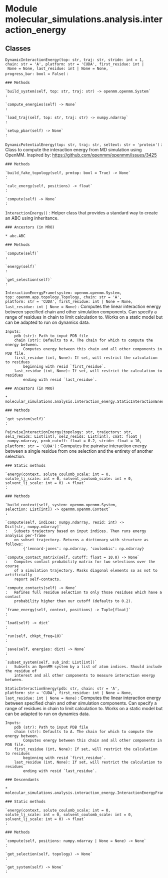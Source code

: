 Module molecular_simulations.analysis.interaction_energy
========================================================

Classes
-------

`DynamicInteractionEnergy(top: str, traj: str, stride: int = 1, chain: str = 'A', platform: str = 'CUDA', first_residue: int | None = None, last_residue: int | None = None, progress_bar: bool = False)`
:   

    ### Methods

    `build_system(self, top: str, traj: str) ‑> openmm.openmm.System`
    :

    `compute_energies(self) ‑> None`
    :

    `load_traj(self, top: str, traj: str) ‑> numpy.ndarray`
    :

    `setup_pbar(self) ‑> None`
    :

`DynamicPotentialEnergy(top: str, traj: str, seltext: str = 'protein')`
:   Class to compute the interaction energy from MD simulation using OpenMM.
    Inspired by: https://github.com/openmm/openmm/issues/3425

    ### Methods

    `build_fake_topology(self, prmtop: bool = True) ‑> None`
    :

    `calc_energy(self, positions) ‑> float`
    :

    `compute(self) ‑> None`
    :

`InteractionEnergy()`
:   Helper class that provides a standard way to create an ABC using
    inheritance.

    ### Ancestors (in MRO)

    * abc.ABC

    ### Methods

    `compute(self)`
    :

    `energy(self)`
    :

    `get_selection(self)`
    :

`InteractionEnergyFrame(system: openmm.openmm.System, top: openmm.app.topology.Topology, chain: str = 'A', platform: str = 'CUDA', first_residue: int | None = None, last_residue: int | None = None)`
:   Computes the linear interaction energy between specified chain and other simulation
    components. Can specify a range of residues in chain to limit calculation to. Works on
    a static model but can be adapted to run on dynamics data.
    
    Inputs:
        pdb (str): Path to input PDB file
        chain (str): Defaults to A. The chain for which to compute the energy between.
            Computes energy between this chain and all other components in PDB file.
        first_residue (int, None): If set, will restrict the calculation to residues
            beginning with resid `first_residue`.
        last_residue (int, None): If set, will restrict the calculation to residues
            ending with resid `last_residue`.

    ### Ancestors (in MRO)

    * molecular_simulations.analysis.interaction_energy.StaticInteractionEnergy

    ### Methods

    `get_system(self)`
    :

`PairwiseInteractionEnergy(topology: str, trajectory: str, sel1_resids: List[int], sel2_resids: List[int], cmat: float | numpy.ndarray, prob_cutoff: float = 0.2, stride: float = 10, platform: str = 'CUDA')`
:   Computes the pairwise interaction energy between a single residue from one 
    selection and the entirety of another selection.

    ### Static methods

    `energy(context, solute_coulomb_scale: int = 0, solute_lj_scale: int = 0, solvent_coulomb_scale: int = 0, solvent_lj_scale: int = 0) ‑> float`
    :

    ### Methods

    `build_context(self, system: openmm.openmm.System, selection: List[int]) ‑> openmm.openmm.Context`
    :

    `compute(self, indices: numpy.ndarray, resid: int) ‑> Dict[str, numpy.ndarray]`
    :   Subsets trajectory based on input indices. Then runs energy analysis per-frame
        on subset trajectory. Returns a dictionary with structure as follows:
            {'lennard-jones': np.ndarray, 'coulombic': np.ndarray}

    `compute_contact_matrix(self, cutoff: float = 10.0) ‑> None`
    :   Computes contact probability matrix for two selections over the course
        of a simulation trajectory. Masks diagonal elements so as not to artificially
        report self-contacts.

    `compute_contacts(self) ‑> None`
    :   Refines full residue selection to only those residues which have a contact
        probability higher than our cutoff (defaults to 0.2).

    `frame_energy(self, context, positions) ‑> Tuple[float]`
    :

    `load(self) ‑> dict`
    :

    `run(self, chkpt_freq=10)`
    :

    `save(self, energies: dict) ‑> None`
    :

    `subset_system(self, sub_ind: List[int])`
    :   Subsets an OpenMM system by a list of atom indices. Should include the residue of
        interest and all other components to measure interaction energy between.

`StaticInteractionEnergy(pdb: str, chain: str = 'A', platform: str = 'CUDA', first_residue: int | None = None, last_residue: int | None = None)`
:   Computes the linear interaction energy between specified chain and other simulation
    components. Can specify a range of residues in chain to limit calculation to. Works on
    a static model but can be adapted to run on dynamics data.
    
    Inputs:
        pdb (str): Path to input PDB file
        chain (str): Defaults to A. The chain for which to compute the energy between.
            Computes energy between this chain and all other components in PDB file.
        first_residue (int, None): If set, will restrict the calculation to residues
            beginning with resid `first_residue`.
        last_residue (int, None): If set, will restrict the calculation to residues
            ending with resid `last_residue`.

    ### Descendants

    * molecular_simulations.analysis.interaction_energy.InteractionEnergyFrame

    ### Static methods

    `energy(context, solute_coulomb_scale: int = 0, solute_lj_scale: int = 0, solvent_coulomb_scale: int = 0, solvent_lj_scale: int = 0) ‑> float`
    :

    ### Methods

    `compute(self, positions: numpy.ndarray | None = None) ‑> None`
    :

    `get_selection(self, topology) ‑> None`
    :

    `get_system(self) ‑> None`
    :